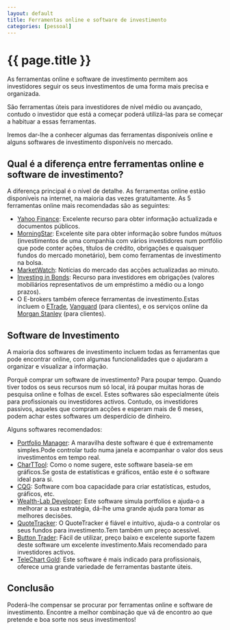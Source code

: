 ```yaml
---
layout: default
title: Ferramentas online e software de investimento
categories: [pessoal]
---
```


# {{ page.title }}

As ferramentas online e software de investimento permitem aos investidores seguir os seus investimentos de uma forma mais precisa e organizada.

São ferramentas úteis para investidores de nível médio ou avançado, contudo o investidor que está a começar poderá utilizá-las para se começar a habituar a essas ferramentas.

Iremos dar-lhe a conhecer algumas das ferramentas disponíveis online e alguns softwares de investimento disponíveis no mercado.

## Qual é a diferença entre ferramentas online e software de investimento?

A diferença principal é o nível de detalhe. As ferramentas online estão disponíveis na internet, na maioria das vezes gratuitamente. As 5 ferramentas online mais recomendadas são as seguintes:

* [Yahoo Finance](http://finance.yahoo.com): Excelente recurso para obter informação actualizada e documentos públicos.
* [MorningStar](http://www.morningstar.com): Excelente site para obter informação sobre fundos mútuos (investimentos de uma companhia com vários investidores num portfólio que pode conter ações, títulos de crédito, obrigações e quaisquer fundos do mercado monetário), bem como ferramentas de investimento na bolsa.
* [MarketWatch](http://www.marketwatch.com): Notícias do mercado das acções actualizadas ao minuto.
* [Investing in Bonds](http://investinginbonds.com): Recurso para investidores em obrigações (valores mobiliários representativos de um empréstimo a médio ou a longo prazos).
* O E-brokers também oferece ferramentas de investimento.Estas incluem o [ETrade](https://us.etrade.com/e/t/home), [Vanguard](http://www.vanguard.com) (para clientes), e os serviços online da [Morgan Stanley](http://www.morganstanley.com) (para clientes).

## Software de Investimento

A maioria dos softwares de investimento incluem todas as ferramentas que pode encontrar online, com algumas funcionalidades que o ajudaram a organizar e visualizar a informação.

Porquê comprar um software de investimento? Para poupar tempo. Quando tiver todos os seus recursos num só local, irá poupar muitas horas de pesquisa online e folhas de excel. Estes softwares são especialmente úteis para profissionais ou investidores activos. Contudo, os investidores passivos, aqueles que compram acções e esperam mais de 6 meses, podem achar estes softwares um desperdício de dinheiro.

Alguns softwares recomendados:

* [Portfolio Manager](http://www.relliksoftware.com/portfoliomanager): A maravilha deste software é que é extremamente simples.Pode controlar tudo numa janela e acompanhar o valor dos seus investimentos em tempo real.
* [CharTTool](http://www.ashkon.com/ctt.html): Como o nome sugere, este software baseia-se em gráficos.Se gosta de estatísticas e gráficos, então este é o software ideal para si.
* [CQG](http://www.cqg.com): Software com boa capacidade para criar estatísticas, estudos, gráficos, etc.
* [Wealth-Lab Developer](http://www.wealth-lab.com/Home/Default.aspx): Este software simula portfolios e ajuda-o a melhorar a sua estratégia, dá-lhe uma grande ajuda para tomar as melhores decisões.
* [QuoteTracker](http://www.quotetracker.com): O QuoteTracker é fiável e intuitivo, ajuda-o a controlar os seus fundos para investimento.Tem também um preço acessível.
* [Button Trader](http://www.buttontrader.com/index.asp): Fácil de utilizar, preço baixo e excelente suporte fazem deste software um excelente investimento.Mais recomendado para investidores activos.
* [TeleChart Gold](http://www.tc2000.com): Este software é mais indicado para profissionais, oferece uma grande variedade de ferramentas bastante úteis.

## Conclusão

Poderá-lhe compensar se procurar por ferramentas online e software de investimento. Encontre a melhor combinação que vá de encontro ao que pretende e boa sorte nos seus investimentos!